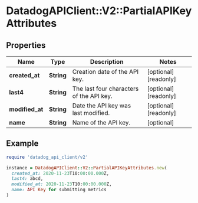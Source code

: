 # DatadogAPIClient::V2::PartialAPIKeyAttributes

## Properties

| Name            | Type       | Description                              | Notes                |
| --------------- | ---------- | ---------------------------------------- | -------------------- |
| **created_at**  | **String** | Creation date of the API key.            | [optional][readonly] |
| **last4**       | **String** | The last four characters of the API key. | [optional][readonly] |
| **modified_at** | **String** | Date the API key was last modified.      | [optional][readonly] |
| **name**        | **String** | Name of the API key.                     | [optional]           |

## Example

```ruby
require 'datadog_api_client/v2'

instance = DatadogAPIClient::V2::PartialAPIKeyAttributes.new(
  created_at: 2020-11-23T10:00:00.000Z,
  last4: abcd,
  modified_at: 2020-11-23T10:00:00.000Z,
  name: API Key for submitting metrics
)
```

